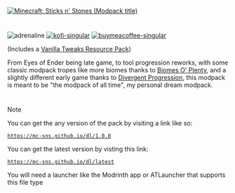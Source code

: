 [![Minecraft: Sticks n' Stones (Modpack title)](https://mc-sns.github.io/res/modpack_title_4k.png)](https://mc-sns.github.io/)

#

![adrenaline](https://cdn.jsdelivr.net/npm/@intergrav/devins-badges@3/assets/cozy/built-with/adrenaline_64h.png) [![kofi-singular](https://cdn.jsdelivr.net/npm/@intergrav/devins-badges@3/assets/cozy/donate/kofi-singular_64h.png)](https://ko-fi.com/kckarnige) [![buymeacoffee-singular](https://cdn.jsdelivr.net/npm/@intergrav/devins-badges@3/assets/cozy/donate/buymeacoffee-singular_64h.png)](https://www.buymeacoffee.com/kckarnige)

(Includes a [Vanilla Tweaks Resource Pack](https://vanillatweaks.net/share#FzZIiJ))

From Eyes of Ender being late game, to tool progression reworks, with some classic modpack tropes like more biomes thanks to [Biomes O' Plenty](https://modrinth.com/mod/biomes-o-plenty), and a slightly different early game thanks to [Divergent Progression](https://modrinth.com/mod/divergent-progression), this modpack is meant to be "the modpack of all time", my personal dream modpack.

#

> [!NOTE]
> You can get the any version of the pack by visiting a link like so:
> 
> [`https://mc-sns.github.io/dl/1.0.0`](https://mc-sns.github.io/dl/0.0.1)
> 
> You can get the latest version by visting this link:
> 
> [`https://mc-sns.github.io/dl/latest`](https://mc-sns.github.io/dl/latest)
> 
> You will need a launcher like the Modrinth app or ATLauncher that supports this file type
